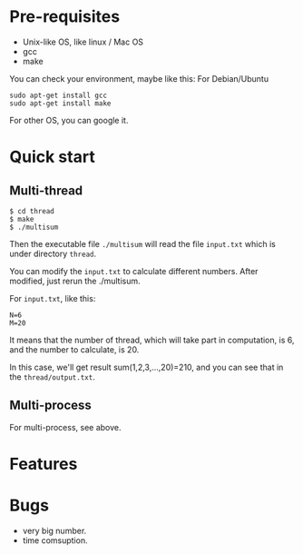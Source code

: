 # Pre-requisites
* Unix-like OS, like linux / Mac OS
* gcc
* make 

You can check your environment, maybe like this:
For Debian/Ubuntu
```
sudo apt-get install gcc
sudo apt-get install make
```
For other OS, you can google it.

# Quick start
## Multi-thread
```
$ cd thread
$ make
$ ./multisum
```
Then the executable file `./multisum` will read the file `input.txt` which is under directory `thread`.

You can modify the `input.txt` to calculate different numbers. After modified, just rerun the ./multisum.

For `input.txt`, like this:
```
N=6
M=20
```
It means that the number of thread, which will take part in computation, is 6, and the number to calculate, is 20.

In this case, we'll get result sum(1,2,3,...,20)=210, and you can see that in the `thread/output.txt`.

## Multi-process
For multi-process, see above. 

# Features


# Bugs
* very big number.
* time comsuption.